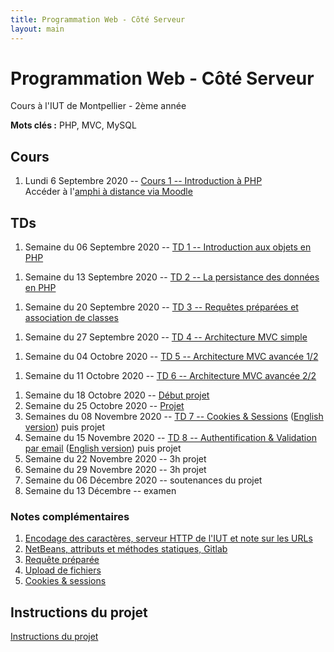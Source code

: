 ```yaml
---
title: Programmation Web - Côté Serveur
layout: main
---
```


# Programmation Web - Côté Serveur
Cours à l'IUT de Montpellier - 2ème année

**Mots clés :** PHP, MVC, MySQL

## Cours

1. Lundi 6 Septembre 2020 -- [Cours 1 -- Introduction à PHP](classes/class1.html)  
   Accéder à l'[amphi à distance via Moodle](https://moodle.umontpellier.fr/mod/bigbluebuttonbn/view.php?id=291203)
   <!-- et à son enregistrement -->

## TDs

1. Semaine du 06 Septembre 2020 -- [TD 1 -- Introduction aux objets en PHP](tutorials/tutorial1.html) 
<!-- ([English version](tutorials/tutorial1-en.html)) -->
1. Semaine du 13 Septembre 2020 -- [TD 2 -- La persistance des données en PHP](tutorials/tutorial2.html) 
<!-- ([English version](tutorials/tutorial2-en.html)) -->
1. Semaine du 20 Septembre 2020 -- [TD 3 -- Requêtes préparées et association de classes](tutorials/tutorial3.html) 
<!-- ([English version](tutorials/tutorial3-en.html)) -->
1. Semaine du 27 Septembre 2020 --  [TD 4 -- Architecture MVC simple](tutorials/tutorial4.html) 
<!-- ([English version](tutorials/tutorial4-en.html)) -->
1. Semaine du 04 Octobre 2020 -- [TD 5 -- Architecture MVC avancée 1/2](tutorials/tutorial5.html) 
<!-- ([English version](tutorials/tutorial5-en.html)) -->
1. Semaine du 11 Octobre 2020 --  [TD 6 -- Architecture MVC avancée 2/2](tutorials/tutorial6.html) 
<!-- ([English version](tutorials/tutorial6-en.html)) -->
1. Semaine du 18 Octobre 2020 --  [Début projet](projet.html)
1. Semaine du 25 Octobre 2020 -- [Projet](projet.html)
1. Semaines du 08 Novembre 2020 --
   [TD 7 -- Cookies & Sessions](tutorials/tutorial7.html) ([English version](tutorials/tutorial7-en.html)) puis projet
1. Semaine du 15 Novembre 2020 --
   [TD 8 -- Authentification & Validation par email](tutorials/tutorial8.html) ([English version](tutorials/tutorial8-en.html))
   puis projet
1. Semaine du 22 Novembre 2020 -- 3h projet
1. Semaine du 29 Novembre 2020 -- 3h projet
1. Semaine du 06 Décembre 2020 -- soutenances du projet
1. Semaine du 13 Décembre -- examen

### Notes complémentaires

1. [Encodage des caractères, serveur HTTP de l'IUT et note sur les URLs]({{site.baseurl}}/assets/tut1-complement.html)
2. [NetBeans, attributs et méthodes statiques, Gitlab]({{site.baseurl}}/assets/tut2-complement.html)
3. [Requête préparée]({{site.baseurl}}/assets/tut3-complement.html)
4. [Upload de fichiers]({{site.baseurl}}/assets/tut4-complement.html)
5. [Cookies & sessions]({{site.baseurl}}/assets/tut7-complement.html)


## Instructions du projet

[Instructions du projet](projet.html)


<!-- ## Chat -->

<!-- Le chat -->
<!-- [gitter.im/romainlebreton/ProgWeb-CoteServeur ![Join the chat at https://gitter.im/romainlebreton/ProgWeb-CoteServeur](https://badges.gitter.im/romainlebreton/ProgWeb-CoteServeur.svg)](https://gitter.im/romainlebreton/ProgWeb-CoteServeur) -->
<!-- vous permet de discuter au sujet de ce cours à tout moment (nécessite un compte GitHub ou Twitter). -->

